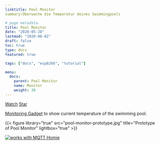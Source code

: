 ```yaml
---
linktitle: Pool Monitor
summary:Überwache die Temperatur deines Swimmingpools

# page metadata.
title: Pool Monitor
date: "2020-05-28"
lastmod: "2020-06-02"
draft: false
toc: true
type: docs
featured: true

tags: ["docs", "esp8266", "tutorial"]

menu:
  docs:
    parent: Pool Monitor
    name: Monitor
    weight: 30
---
```


<span style="text-shadow: none;">
<a class="github-button" href="https://github.com/smart-swimmingpool/monitor/subscription" data-size="large" data-show-count="true" aria-label="Watch smart-swimmingpool/monitor on GitHub">Watch</a>
<a class="github-button" href="https://github.com/smart-swimmingpool/monitor" data-icon="octicon-star" data-size="large" data-show-count="true" aria-label="Star this on GitHub">Star</a><script async defer src="https://buttons.github.io/buttons.js"></script>
</span>

[Monitoring Gadget](https://github.com/smart-swimmingpool/monitor) to show current temperature of the swimming pool.

{{< figure library="true" src="pool-monitor-prototype.jpg" title="Prototype of Pool Monitor" lightbox="true" >}}

[![works with MQTT Homie](https://homieiot.github.io/img/works-with-homie.svg "works with MQTT Homie")](https://homieiot.github.io/)
